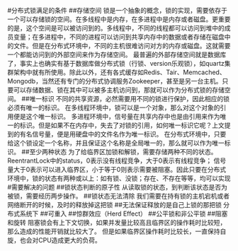 #分布式锁满足的条件
##存储空间
    锁是一个抽象的概念，锁的实现，需要依存于一个可以存储锁的空间。在多线程中是内存，在多进程中是内存或者磁盘。更重要的是，这个空间是可以被访问到的。多线程中，不同的线程都可以访问到堆中的成员变量；在多进程中，不同的进程可以访问到共享内存中的数据或者存储在磁盘中的文件。但是在分布式环境中，不同的主机很难访问对方的内存或磁盘。这就需要一个都能访问到的外部空间来作为存储空间。
    最普遍的外部存储空间就是数据库了，事实上也确实有基于数据库做分布式锁（行锁、version乐观锁），如quartz集群架构中就有所使用。除此以外，还有各式缓存如Redis、Tair、Memcached、Mongodb，当然还有专门的分布式协调服务Zookeeper，甚至是另一台主机。只要可以存储数据、锁在其中可以被多主机访问到，那就可以作为分布式锁的存储空间。
##唯一标识
    不同的共享资源，必然需要用不同的锁进行保护，因此相应的锁必须有唯一的标识。
    在多线程环境中，锁可以是一个对象，那么对这个对象的引用便是这个唯一标识。
    多进程环境中，信号量在共享内存中也是由引用来作为唯一的标识。但是如果不在内存中，失去了对锁的引用，如何唯一标识它呢？上文提到的有名信号量，便是用硬盘中的文件名作为唯一标识。
    在分布式环境中，只要给这个锁设定一个名称，并且保证这个名称是全局唯一的，那么就可以作为唯一标识。
##至少两种状态
    为了给临界区加锁和解锁，需要存储两种不同的状态。
    ReentrantLock中的status，0表示没有线程竞争，大于0表示有线程竞争；
    信号量大于0表示可以进入临界区，小于等于0则表示需要被阻塞。因此只要在分布式环境中，锁的状态有两种或以上：如有锁、没锁；存在、不存在等等，均可以实现
#需要解决的问题
##锁状态判断的原子性
    从读取锁的状态，到判断该状态是否为被锁，需要经历两步操作。
##锁状态无法清除
    我们需要在持有锁的主机宕机或者网络断开的时候，及时的释放掉这把锁
##无法保证释放的是自己上锁的那把锁
    分布式系统下
##可重入
##惊群效应（Herd Effect）
##公平锁和非公平锁
##阻塞和旋转
    阻塞锁会有上下文切换，如果并发量比较高且临界区的操作耗时比较短，那么造成的性能开销就比较大了。
    但是如果临界区操作耗时比较长，一直保持自旋，也会对CPU造成更大的负荷。